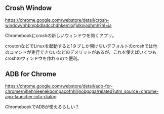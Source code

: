 ## Crosh Window

https://chrome.google.com/webstore/detail/crosh-window/nhbmpbdladcchdhkemlojfjdknjadhmh?hl=ja

Chromebookにcroshの新しいウィンドウを開くアプリ。

croutonなどでLinuxを起動すると1タブしか開けないデフォルトのcroshでは他のコマンドが実行できないなどのデメリットがあるが、これを使えばいくつもcroshのウィンドウを作れるので便利。

## ADB for Chrome

https://chrome.google.com/webstore/detail/adb-for-chrome/njhehnieenekbompacofnhlljnobgcga/related?utm_source=chrome-app-launcher-info-dialog

ChromebookでADBが使えるらしい？
